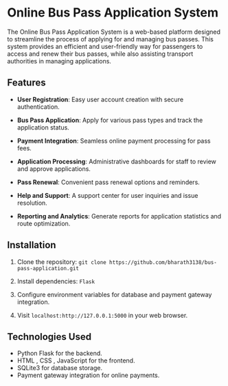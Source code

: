 # Online Bus Pass Application System

The Online Bus Pass Application System is a web-based platform designed to streamline the process of applying for and managing bus passes. This system provides an efficient and user-friendly way for passengers to access and renew their bus passes, while also assisting transport authorities in managing applications.

## Features

- **User Registration**: Easy user account creation with secure authentication.

- **Bus Pass Application**: Apply for various pass types and track the application status.

- **Payment Integration**: Seamless online payment processing for pass fees.

- **Application Processing**: Administrative dashboards for staff to review and approve applications.

- **Pass Renewal**: Convenient pass renewal options and reminders.

- **Help and Support**: A support center for user inquiries and issue resolution.

- **Reporting and Analytics**: Generate reports for application statistics and route optimization.

## Installation

1. Clone the repository: `git clone https://github.com/bharath3138/bus-pass-application.git`

2. Install dependencies: `Flask`

3. Configure environment variables for database and payment gateway integration.

4. Visit `localhost:http://127.0.0.1:5000` in your web browser.

## Technologies Used

- Python Flask for the backend.
- HTML , CSS , JavaScript for the frontend.
- SQLite3 for database storage.
- Payment gateway integration for online payments.
